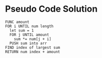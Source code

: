 # Pseudo Code Solution

```
FUNC amount
FOR i UNTIL num length
  let sum = 1
  FOR j UNTIL amount
    sum *= num[j + i]
  PUSH sum into arr
FIND index of largest sum
RETURN num index + amount
```
